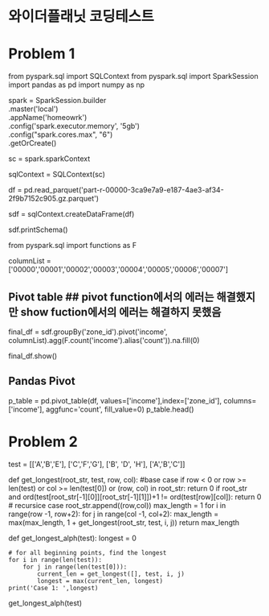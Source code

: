 # 와이더플래닛 코딩테스트
# Problem 1

from pyspark.sql import SQLContext
from pyspark.sql import SparkSession
import pandas as pd
import numpy as np

spark = SparkSession.builder \
    .master('local') \
    .appName('homeowrk') \
    .config('spark.executor.memory', '5gb') \
    .config("spark.cores.max", "6") \
    .getOrCreate()

sc = spark.sparkContext

sqlContext = SQLContext(sc)

df = pd.read_parquet('part-r-00000-3ca9e7a9-e187-4ae3-af34-2f9b7152c905.gz.parquet')

sdf = sqlContext.createDataFrame(df)

sdf.printSchema()

from pyspark.sql import functions as F

columnList = ['00000','00001','00002','00003','00004','00005','00006','00007']

## Pivot table ## pivot function에서의 에러는 해결했지만 show fuction에서의 에러는 해결하지 못했음
final_df = sdf.groupBy('zone_id').pivot('income', columnList).agg(F.count('income').alias('count')).na.fill(0)

final_df.show()

## Pandas Pivot
p_table = pd.pivot_table(df, values=['income'],index=['zone_id'], columns=['income'], aggfunc='count', fill_value=0)
p_table.head()


# Problem 2


test = [['A','B','E'],
        ['C','F','G'],
       ['B', 'D', 'H'],
       ['A','B','C']]


def get_longest(root_str, test, row, col):
    #base case
    if row < 0 or row >= len(test) or col >= len(test[0]) or (row, col) in root_str:
        return 0
    if root_str and ord(test[root_str[-1][0]][root_str[-1][1]])+1 != ord(test[row][col]):
        return 0
    # recursice case
    root_str.append((row,col))
    max_length = 1
    for i in range(row -1, row+2):
        for j in range(col -1, col+2):
            max_length = max(max_length, 1 + get_longest(root_str, test, i, j))
    return max_length

def get_longest_alph(test):
    longest = 0
    
    # for all beginning points, find the longest
    for i in range(len(test)):
        for j in range(len(test[0])):
            current_len = get_longest([], test, i, j)
            longest = max(current_len, longest)
    print('Case 1: ',longest)


get_longest_alph(test)
